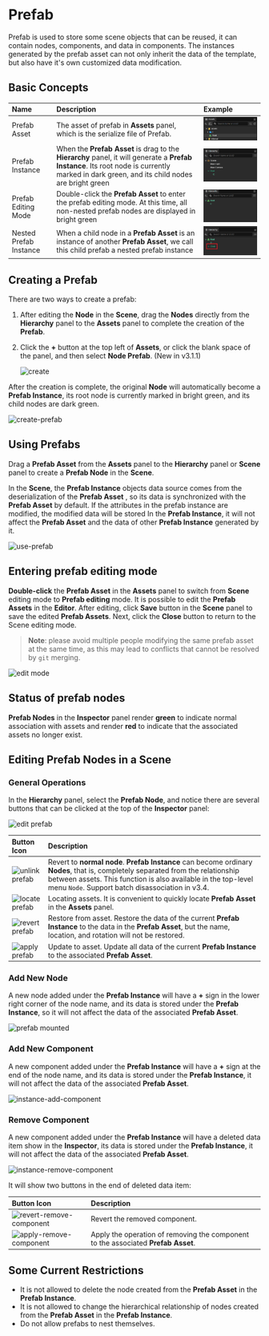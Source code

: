 # Prefab

Prefab is used to store some scene objects that can be reused, it can contain nodes, components, and data in components. The instances generated by the prefab asset can not only inherit the data of the template, but also have it's own customized data modification.

## Basic Concepts

| Name | Description | Example |
| :--- | :--- | :--- |
| Prefab Asset           | The asset of prefab in __Assets__ panel, which is the serialize file of Prefab.| ![prefab asset](prefab/prefab-asset.png) |
| Prefab Instance        | When the __Prefab Asset__ is drag to the __Hierarchy__ panel, it will generate a __Prefab Instance__. Its root node is currently marked in dark green, and its child nodes are bright green | ![prefab instance](prefab/prefab-instance.png) |
| Prefab Editing Mode    | Double-click the __Prefab Asset__ to enter the prefab editing mode. At this time, all non-nested prefab nodes are displayed in bright green | ![prefab edit mode](prefab/prefab-edit-mode.png) |
| Nested Prefab Instance | When a child node in a __Prefab Asset__ is an instance of another __Prefab Asset__, we call this child prefab a nested prefab instance | ![nested-prefab](prefab/nested-prefab.png) |

## Creating a Prefab

There are two ways to create a prefab:

1. After editing the __Node__ in the __Scene__, drag the __Nodes__ directly from the __Hierarchy__ panel to the __Assets__ panel to complete the creation of the __Prefab__.

2. Click the **+** button at the top left of __Assets__, or click the blank space of the panel, and then select __Node Prefab__. (New in v3.1.1)

    ![create](prefab/create.png)

After the creation is complete, the original __Node__ will automatically become a __Prefab Instance__, its root node is currently marked in bright green, and its child nodes are dark green.

![create-prefab](prefab/create-prefab.gif)

## Using Prefabs

Drag a __Prefab Asset__ from the __Assets__ panel to the __Hierarchy__ panel or __Scene__ panel to create a __Prefab Node__ in the __Scene__.

In the __Scene__, the __Prefab Instance__ objects data source comes from the deserialization of the __Prefab Asset__ , so its data is synchronized with the __Prefab Asset__ by default. If the attributes in the prefab instance are modified, the modified data will be stored In the __Prefab Instance__, it will not affect the __Prefab Asset__ and the data of other __Prefab Instance__ generated by it.

![use-prefab](prefab/use-prefab.gif)

## Entering prefab editing mode

__Double-click__ the __Prefab Asset__ in the __Assets__ panel to switch from __Scene__ editing mode to __Prefab editing__ mode. It is possible to edit the __Prefab Assets__ in the __Editor__. After editing, click __Save__ button in the __Scene__ panel to save the edited __Prefab Assets__. Next, click the __Close__ button to return to the Scene editing mode.

> __Note__: please avoid multiple people modifying the same prefab asset at the same time, as this may lead to conflicts that cannot be resolved by `git` merging.

![edit mode](prefab/prefab-edit-mode.gif)

## Status of prefab nodes

__Prefab Nodes__ in the __Inspector__ panel render __green__ to indicate normal association with assets and render __red__ to indicate that the associated assets no longer exist.

## Editing Prefab Nodes in a Scene

### General Operations

In the __Hierarchy__ panel, select the __Prefab Node__, and notice there are several buttons that can be clicked at the top of the __Inspector__ panel:

![edit prefab](prefab/edit-prefab.png)

| Button Icon | Description |
| :--- | :--- |
| ![unlink prefab](prefab/unlink-prefab-button.png) | Revert to __normal node__. __Prefab Instance__ can become ordinary __Nodes__, that is, completely separated from the relationship between assets. This function is also available in the top-level menu `Node`. Support batch disassociation in v3.4. |
| ![locate prefab](prefab/locate-prefab-button.png) | Locating assets. It is convenient to quickly locate __Prefab Asset__ in the __Assets__ panel. |
| ![revert prefab](prefab/revert-prefab-button.png) | Restore from asset. Restore the data of the current __Prefab Instance__ to the data in the __Prefab Asset__, but the name, location, and rotation will not be restored. |
| ![apply prefab](prefab/apply-prefab-button.png)   | Update to asset. Update all data of the current __Prefab Instance__ to the associated __Prefab Asset__. |

### Add New Node

A new node added under the __Prefab Instance__ will have a __+__ sign in the lower right corner of the node name, and its data is stored under the __Prefab Instance__, so it will not affect the data of the associated __Prefab Asset__.

![prefab mounted](prefab/prefab-mounted-children.png)

### Add New Component

A new component added under the __Prefab Instance__ will have a **+** sign at the end of the node name, and its data is stored under the __Prefab Instance__, it will not affect the data of the associated __Prefab Asset__.

![instance-add-component](prefab/instance-add-component.png)

### Remove Component

A new component added under the __Prefab Instance__ will have a deleted data item show in the __Inspector__, its data is stored under the __Prefab Instance__, it will not affect the data of the associated __Prefab Asset__.

![instance-remove-component](prefab/instance-remove-component.png)

It will show two buttons in the end of deleted data item:

Button Icon | Description
:--- | :---
![revert-remove-component](prefab/revert-remove-component.png) | Revert the removed component.
![apply-remove-component](prefab/apply-remove-component.png)   | Apply the operation of removing the component to the associated __Prefab Asset__.

## Some Current Restrictions

- It is not allowed to delete the node created from the __Prefab Asset__ in the __Prefab Instance__.
- It is not allowed to change the hierarchical relationship of nodes created from the __Prefab Asset__ in the __Prefab Instance__.
- Do not allow prefabs to nest themselves.
